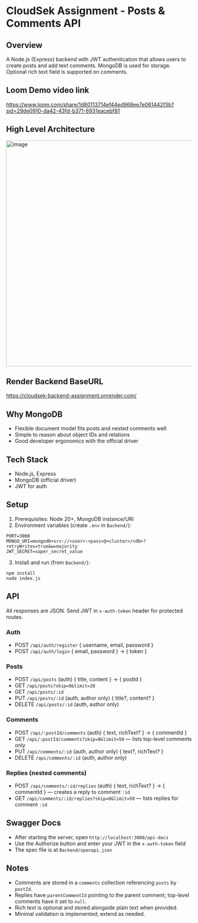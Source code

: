 # CloudSek Assignment - Posts & Comments API

## Overview
A Node.js (Express) backend with JWT authentication that allows users to create posts and add text comments. MongoDB is used for storage. Optional rich text field is supported on comments.

## Loom Demo video link
https://www.loom.com/share/1d80113714ef44ed968ee7e061442f3b?sid=29de0910-da42-43fd-b371-6931eacebf81

## High Level Architecture
<img width="921" height="613" alt="image" src="https://github.com/user-attachments/assets/3bb75f72-44e7-46f9-bb6c-c57bd67ff2fe" />

## Render Backend BaseURL
https://cloudsek-backend-assignment.onrender.com/


## Why MongoDB
- Flexible document model fits posts and nested comments well
- Simple to reason about object IDs and relations
- Good developer ergonomics with the official driver

## Tech Stack
- Node.js, Express
- MongoDB (official driver)
- JWT for auth

## Setup
1. Prerequisites: Node 20+, MongoDB instance/URI
2. Environment variables (create `.env` in `Backend/`):
```
PORT=3000
MONGO_URI=mongodb+srv://<user>:<pass>@<cluster>/<db>?retryWrites=true&w=majority
JWT_SECRET=super_secret_value
```
3. Install and run (from `Backend/`):
```
npm install
node index.js
```

## API
All responses are JSON. Send JWT in `x-auth-token` header for protected routes.

### Auth
- POST `/api/auth/register` { username, email, password }
- POST `/api/auth/login` { email, password } → { token }

### Posts
- POST `/api/posts` (auth) { title, content } → { postId }
- GET `/api/posts?skip=0&limit=20`
- GET `/api/posts/:id`
- PUT `/api/posts/:id` (auth, author only) { title?, content? }
- DELETE `/api/posts/:id` (auth, author only)

### Comments
- POST `/api/:postId/comments` (auth) { text, richText? } → { commentId }
- GET `/api/:postId/comments?skip=0&limit=50` — lists top-level comments only
- PUT `/api/comments/:id` (auth, author only) { text?, richText? }
- DELETE `/api/comments/:id` (auth, author only)

### Replies (nested comments)
- POST `/api/comments/:id/replies` (auth) { text, richText? } → { commentId } — creates a reply to comment `:id`
- GET `/api/comments/:id/replies?skip=0&limit=50` — lists replies for comment `:id`

## Swagger Docs
- After starting the server, open `http://localhost:3000/api-docs`
- Use the Authorize button and enter your JWT in the `x-auth-token` field
- The spec file is at `Backend/openapi.json`

## Notes
- Comments are stored in a `comments` collection referencing `posts` by `postId`.
- Replies have `parentCommentId` pointing to the parent comment; top-level comments have it set to `null`.
- Rich text is optional and stored alongside plain text when provided.
- Minimal validation is implemented; extend as needed. 
